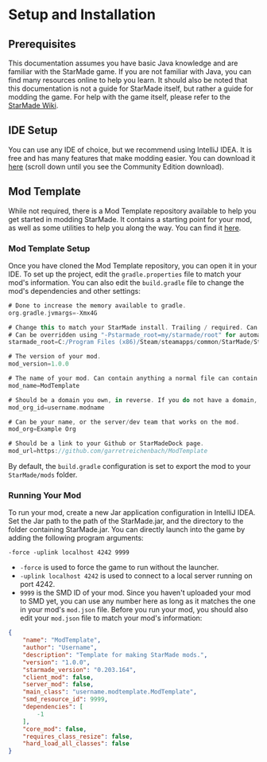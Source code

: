 # Setup and Installation
## Prerequisites
This documentation assumes you have basic Java knowledge and are familiar with the StarMade game. If you are not familiar with Java, you can find many resources online to help you learn.
It should also be noted that this documentation is not a guide for StarMade itself, but rather a guide for modding the game. For help with the game itself, please refer to the [StarMade Wiki](https://starmadepedia.net/wiki/StarMade_Wiki).
## IDE Setup
You can use any IDE of choice, but we recommend using IntelliJ IDEA. It is free and has many features that make modding easier. You can download it [here](https://www.jetbrains.com/idea/download/) (scroll down until you see the Community Edition download).
## Mod Template
While not required, there is a Mod Template repository available to help you get started in modding StarMade. It contains a starting point for your mod, as well as some utilities to help you along the way. You can find it [here](https://github.com/garretreichenbach/ModTemplate).
### Mod Template Setup
Once you have cloned the Mod Template repository, you can open it in your IDE. To set up the project, edit the `gradle.properties` file to match your mod's information. You can also edit the `build.gradle` file to change the mod's dependencies and other settings:
```gradle
# Done to increase the memory available to gradle.
org.gradle.jvmargs=-Xmx4G

# Change this to match your StarMade install. Trailing / required. Can also use StarMade-Gradle's publish folder.
# Can be overridden using "-Pstarmade_root=my/starmade/root" for automated build purposes.
starmade_root=C:/Program Files (x86)/Steam/steamapps/common/StarMade/StarMade/

# The version of your mod.
mod_version=1.0.0

# The name of your mod. Can contain anything a normal file can contain in its name.
mod_name=ModTemplate

# Should be a domain you own, in reverse. If you do not have a domain, the common practice is to use your name (alias or real) instead.
mod_org_id=username.modname

# Can be your name, or the server/dev team that works on the mod.
mod_org=Example Org

# Should be a link to your Github or StarMadeDock page.
mod_url=https://github.com/garretreichenbach/ModTemplate
```
By default, the `build.gradle` configuration is set to export the mod to your `StarMade/mods` folder.
### Running Your Mod
To run your mod, create a new Jar application configuration in IntelliJ IDEA. Set the Jar path to the path of the StarMade.jar, and the directory to the folder containing StarMade.jar. You can directly launch into the game by adding the following program arguments:
```shell
-force -uplink localhost 4242 9999
```
* `-force` is used to force the game to run without the launcher.
* `-uplink localhost 4242` is used to connect to a local server running on port 4242.
* `9999` is the SMD ID of your mod. Since you haven't uploaded your mod to SMD yet, you can use any number here as long as it matches the one in your mod's `mod.json` file.
Before you run your mod, you should also edit your `mod.json` file to match your mod's information:
```json
{
	"name": "ModTemplate",
	"author": "Username",
	"description": "Template for making StarMade mods.",
	"version": "1.0.0",
	"starmade_version": "0.203.164",
	"client_mod": false,
	"server_mod": false,
	"main_class": "username.modtemplate.ModTemplate",
	"smd_resource_id": 9999,
	"dependencies": [
		-1
	],
	"core_mod": false,
	"requires_class_resize": false,
	"hard_load_all_classes": false
}
```